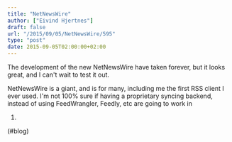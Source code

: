 ```yaml
---
title: "NetNewsWire"
author: ["Eivind Hjertnes"]
draft: false
url: "/2015/09/05/NetNewsWire/595"
type: "post"
date: 2015-09-05T02:00:00+02:00
---
```


The development of the new NetNewsWire have taken forever, but it looks
great, and I can't wait to test it out.

NetNewsWire is a giant, and is for many, including me the first RSS
client I ever used. I'm not 100% sure if having a proprietary syncing
backend, instead of using FeedWrangler, Feedly, etc are going to work in

1.

(#blog)
